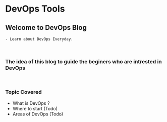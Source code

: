 # DevOps Tools
## Welcome to DevOps Blog
    - Learn about DevOps Everyday.
<br />

### The idea of this blog to guide the beginers who are intrested in DevOps
<br />

### Topic Covered
- What is DevOps ?
- Where to start (Todo)
- Areas of DevOps (Todo)
<br/>
<br/>
